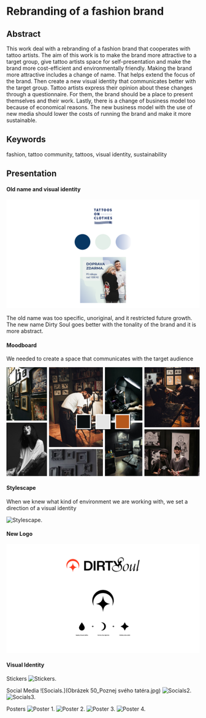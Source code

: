 # Rebranding of a fashion brand

## Abstract
This work deal with a rebranding of a fashion brand that cooperates with tattoo artists. The aim of this work is to make the brand more attractive to a target group, give tattoo artists space for self-presentation and make the brand more cost-efficient and environmentally friendly. Making the brand more attractive includes a change of name. That helps extend the focus of the brand. Then create a new visual identity that communicates better with the target group. Tattoo artists express their opinion about these changes through a questionnaire. For them, the brand should be a place to present themselves and their work. Lastly, there is a change of business model too because of economical reasons. The new business model with the use of new media should lower the costs of running the brand and make it more sustainable.

## Keywords
fashion, tattoo community, tattoos, visual identity, sustainability 

## Presentation
#### Old name and visual identity

![Old Visual Identity.](img/Tatoosonclothes.png)

The old name was too specific, unoriginal, and it restricted future growth. The new name Dirty Soul goes better with the tonality of the brand and it is more abstract.

#### Moodboard

We needed to create a space that communicates with the target audience

![Moodboard.](img/Moodboard.jpg)

#### Stylescape

When we knew what kind of environment we are working with, we set a direction of a visual identity

![Stylescape.](img/Stylescape.png) 

#### New Logo

![Logo.](img/logo.png) 

#### Visual Identity

Stickers
![Stickers.](27_urban_poster_mockup.jpg) 

Social Media
![Socials.](Obrázek 50_Poznej svého tatéra.jpg) 
![Socials2.](Storycka.png) 
![Socials3.](ctvrty-prispevek.jpg)

Posters
![Poster 1.](133_urban_poster_mockup.jpg) 
![Poster 2.](114_urban_poster_mockup.jpg) 
![Poster 3.](81_urban_poster_mockup.jpg) 
![Poster 4.](outdoor.jpg) 


